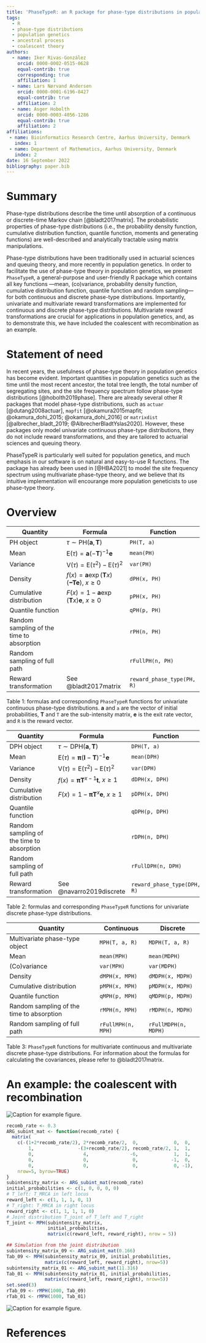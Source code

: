 ```yaml
---
title: 'PhaseTypeR: an R package for phase-type distributions in population genetics'
tags:
  - R
  - phase-type distributions
  - population genetics
  - ancestral process
  - coalescent theory
authors:
  - name: Iker Rivas-González
    orcid: 0000-0002-0515-0628
    equal-contrib: true
    corresponding: true
    affiliation: 1
  - name: Lars Nørvand Andersen
    orcid: 0000-0001-6196-8427
    equal-contrib: true
    affiliation: 2
  - name: Asger Hobolth
    orcid: 0000-0003-4056-1286
    equal-contrib: true
    affiliation: 2
affiliations:
 - name: Bioinformatics Research Centre, Aarhus University, Denmark
   index: 1
 - name: Department of Mathematics, Aarhus University, Denmark
   index: 2
date: 16 September 2022
bibliography: paper.bib
---
```


# Summary

Phase-type distributions describe the time until absorption of a continuous or 
discrete-time Markov chain [@bladt2017matrix]. The probabilistic properties of 
phase-type distributions (i.e., the probability density function, cumulative 
distribution function, quantile function, moments and generating functions) 
are well-described and analytically tractable using matrix manipulations. 

Phase-type distributions have been traditionally used in actuarial sciences 
and queuing theory, and more recently in population genetics. In order to 
facilitate the use of phase-type theory in population genetics, we present
`PhaseTypeR`, a general-purpose and user-friendly R package which contains
all key functions &mdash;mean, (co)variance, probability density function, 
cumulative distribution function, quantile function and random sampling&mdash;
for both continuous and discrete phase-type distributions. Importantly, univariate 
and multivariate reward transformations are implemented for continuous and 
discrete phase-type distributions. Multivariate reward transformations are 
crucial for applications in population genetics, and, as to demonstrate this, 
we have included the coalescent with recombination as an example. 

# Statement of need

In recent years, the usefulness of phase-type theory in population genetics has
become evident. Important quantities in population genetics such as the time until the
most recent ancestor, the total tree length, the total number of segregating sites, and 
the site frequency spectrum follow phase-type distributions [@hobolth2019phase]. 
There are already several other R packages that model phase-type distributions, such as
`actuar` [@dutang2008actuar], `mapfit` [@okamura2015mapfit; @okamura_dohi_2015; @okamura_dohi_2016] 
or `matrixdist` [@albrecher_bladt_2019; @AlbrecherBladtYslas2020]. However, these packages only model 
univariate continuous phase-type distributions, they do not include reward transformations,
and they are tailored to actuarial sciences and queuing theory.
 
PhaseTypeR is particularly well suited for population genetics, and much emphasis in our 
software is on natural and easy-to-use R functions. The package has already been used in [@HBA2021] 
to model the site frequency spectrum using multivariate phase-type theory, and we believe that its 
intuitive implementation will encourange more population geneticists to use phase-type
theory. 

# Overview

| Quantity                | Formula                                                                                | Function |
|-------------------------|----------------------------------------------------------------------------------------|----------|
| PH object               | $\tau\sim\text{PH}(\boldsymbol{a}, \boldsymbol{T})$                                    | `PH(T, a)` |
| Mean                    | $\text{E}(\tau)=\boldsymbol{a} (-\boldsymbol{T})^{-1}\boldsymbol{e}$                   | `mean(PH)` |
| Variance                | $\text{V}(\tau)=\text{E}(\tau^2)-\text{E}(\tau)^2$                                     | `var(PH)`  |
| Density                 | $f(x)=\boldsymbol{a}\exp(\boldsymbol{T}x)(\boldsymbol{-T}\boldsymbol{e})$, $x\geq 0$   | `dPH(x, PH)`  |
| Cumulative distribution | $F(x)=1-\boldsymbol{a}\exp(\boldsymbol{T}x)\boldsymbol{e}$, $x\geq 0$                  | `pPH(x, PH)`  |
| Quantile function       |                                                                                        | `qPH(p, PH)`  |
| Random sampling of the time to absorption         |                                                              | `rPH(n, PH)`|
| Random sampling of full path          |                                                                          | `rFullPH(n, PH)` |
| Reward transformation   | See @bladt2017matrix                                                                   | `reward_phase_type(PH, R)` |

Table 1: formulas and corresponding `PhaseTypeR` functions for univariate continuous
phase-type distributions. $\boldsymbol{a}$ and `a` are the vector of initial probabilities, 
$\boldsymbol{T}$ and `T` are the sub-intensity matrix, $\boldsymbol{e}$ is the exit rate
vector, and `R` is the reward vector.

| Quantity                | Formula                                                                                | Function |
|-------------------------|----------------------------------------------------------------------------------------|----------|
| DPH object              | $\tau\sim\text{DPH}(\boldsymbol{a}, \boldsymbol{T})$                                   | `DPH(T, a)` |
| Mean                    | $\text{E}(\tau)=\boldsymbol{\pi} (\boldsymbol{I}-\boldsymbol{T})^{-1}\boldsymbol{e}$   | `mean(DPH)` |
| Variance                | $\text{V}(\tau)= \text{E}(\tau^2)-\text{E}(\tau)^2$                                    | `var(DPH)`  |
| Density                 | $f(x)=\boldsymbol{\pi T}^{x-1}\boldsymbol{t}$, $x\geq 1$                               | `dDPH(x, DPH)`  |
| Cumulative distribution | $F(x)=1-\boldsymbol{\pi T}^x\boldsymbol{e}$, $x\geq 1$                                 | `pDPH(x, DPH)`  |
| Quantile function       |                                                                                        | `qDPH(p, DPH)`  |
| Random sampling of the time to absorption         |                                                              | `rDPH(n, DPH)`|
| Random sampling of full path         |                                                                           | `rFullDPH(n, DPH)`|
| Reward transformation   | See @navarro2019discrete                                                               | `reward_phase_type(DPH, R)` |

Table 2: formulas and corresponding `PhaseTypeR` functions for univariate discrete
phase-type distributions. 

| Quantity                |  Continuous | Discrete |
|-------------------------| ----------| ----------|
| Multivariate phase-type object | `MPH(T, a, R)` | `MDPH(T, a, R)` |
| Mean                    | `mean(MPH)` | `mean(MDPH)` |
| (Co)variance            | `var(MPH)`  | `var(MDPH)`  |
| Density                 | `dMPH(x, MPH)`  | `dMDPH(x, MDPH)`  |
| Cumulative distribution | `pMPH(x, MPH)`  | `pMDPH(x, MDPH)`  |
| Quantile function       | `qMPH(p, MPH)`  | `qMDPH(p, MDPH)`  |
| Random sampling of the time to absorption  | `rMPH(n, MPH)`| `rMDPH(n, MDPH)`|
| Random sampling of full path   | `rFullMPH(n, MPH)` | `rFullMDPH(n, MDPH)` |

Table 3: `PhaseTypeR` functions for multivariate continuous and multivariate
discrete phase-type distributions. For information about the formulas for 
calculating the covariances, please refer to @bladt2017matrix.



# An example: the coalescent with recombination

![Caption for example figure.](recomb_graph.png)

```r
recomb_rate <- 0.3
ARG_subint_mat <- function(recomb_rate) {
  matrix(
    c(-(1+2*recomb_rate/2), 2*recomb_rate/2,  0,             0,  0,
        1,                -(3+recomb_rate/2), recomb_rate/2, 1,  1,
        0,                  4,               -6,             1,  1,
        0,                  0,                0,            -1,  0,
        0,                  0,                0,             0, -1),
    nrow=5, byrow=TRUE)
}
subintensity_matrix <- ARG_subint_mat(recomb_rate)
initial_probabilities <- c(1, 0, 0, 0, 0)
# T_left: T_MRCA in left locus
reward_left <- c(1, 1, 1, 0, 1)
# T_right: T_MRCA in right locus
reward_right <- c(1, 1, 1, 1, 0)
# Joint distribution T_joint of T_left and T_right
T_joint <- MPH(subintensity_matrix,
               initial_probabilities,
               matrix(c(reward_left, reward_right), nrow = 5))

## Simulation from the joint distribution
subintensity_matrix_09 <- ARG_subint_mat(0.166)
Tab_09 <- MPH(subintensity_matrix_09, initial_probabilities,
              matrix(c(reward_left, reward_right), nrow=5))
subintensity_matrix_01 <- ARG_subint_mat(11.316)
Tab_01 <- MPH(subintensity_matrix_01, initial_probabilities,
              matrix(c(reward_left, reward_right), nrow=5))
set.seed(3)
rTab_09 <- rMPH(1000, Tab_09)
rTab_01 <- rMPH(1000, Tab_01)
```

![Caption for example figure.](fig_simonsen_cor.png)

# References
